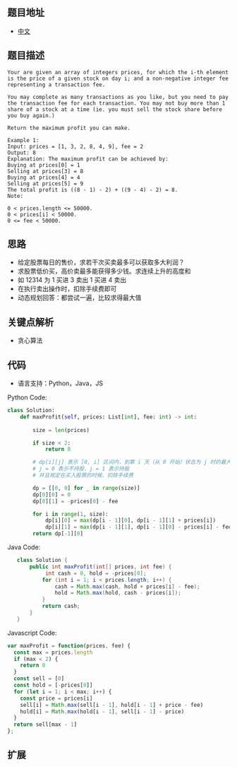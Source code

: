 ## 题目地址

- [中文](https://leetcode-cn.com/problems/best-time-to-buy-and-sell-stock-with-transaction-fee/)

## 题目描述

```
Your are given an array of integers prices, for which the i-th element is the price of a given stock on day i; and a non-negative integer fee representing a transaction fee.

You may complete as many transactions as you like, but you need to pay the transaction fee for each transaction. You may not buy more than 1 share of a stock at a time (ie. you must sell the stock share before you buy again.)

Return the maximum profit you can make.

Example 1:
Input: prices = [1, 3, 2, 8, 4, 9], fee = 2
Output: 8
Explanation: The maximum profit can be achieved by:
Buying at prices[0] = 1
Selling at prices[3] = 8
Buying at prices[4] = 4
Selling at prices[5] = 9
The total profit is ((8 - 1) - 2) + ((9 - 4) - 2) = 8.
Note:

0 < prices.length <= 50000.
0 < prices[i] < 50000.
0 <= fee < 50000.

```

## 思路

- 给定股票每日的售价，求若干次买卖最多可以获取多大利润？
- 求股票低价买，高价卖最多能获得多少钱。求连续上升的高度和
- 如 12314 为 1 买进 3 卖出 1 买进 4 卖出
- 在执行卖出操作时，扣除手续费即可
- 动态规划回答：都尝试一遍，比较求得最大值
<!-- 
维护两个利润值：
cash 表示当前不持有股票时的最大利润
hold 表示当前持有股票时的最大利润
现在，新的一天 i 到来了。
想得到新的 cash 利润，有两种策略：什么都不做，以及卖掉当前持有的股票
即，cash vs hold + prices[i] - fee
想得到新的 hold 利润，有两种策略：什么都不做，以及以当前的价格买入股票
即，hold vs cash - prices[i] 
-->

## 关键点解析

- 贪心算法

## 代码

- 语言支持：Python，Java，JS

Python Code:

```python
class Solution:
    def maxProfit(self, prices: List[int], fee: int) -> int:
      
        size = len(prices)

        if size < 2:
            return 0

        # dp[i][j] 表示 [0, i] 区间内，到第 i 天（从 0 开始）状态为 j 时的最大收益
        # j = 0 表示不持股，j = 1 表示持股
        # 并且规定在买入股票的时候，扣除手续费

        dp = [[0, 0] for _ in range(size)]
        dp[0][0] = 0
        dp[0][1] = -prices[0] - fee

        for i in range(1, size):
            dp[i][0] = max(dp[i - 1][0], dp[i - 1][1] + prices[i])
            dp[i][1] = max(dp[i - 1][1], dp[i - 1][0] - prices[i] - fee)
        return dp[-1][0]


```

Java Code:

```java
   class Solution {
       public int maxProfit(int[] prices, int fee) {
            int cash = 0, hold = -prices[0];
           for (int i = 1; i < prices.length; i++) {
               cash = Math.max(cash, hold + prices[i] - fee);
               hold = Math.max(hold, cash - prices[i]);
           }
           return cash;
       }
   }
```

Javascript Code:

```js
var maxProfit = function(prices, fee) {
  const max = prices.length
  if (max < 2) {
    return 0
  }
  const sell = [0]
  const hold = [-prices[0]]
  for (let i = 1; i < max; i++) {
    const price = prices[i]
    sell[i] = Math.max(sell[i - 1], hold[i - 1] + price - fee)
    hold[i] = Math.max(hold[i - 1], sell[i - 1] - price)
  }
  return sell[max - 1]
};
```

## 扩展
